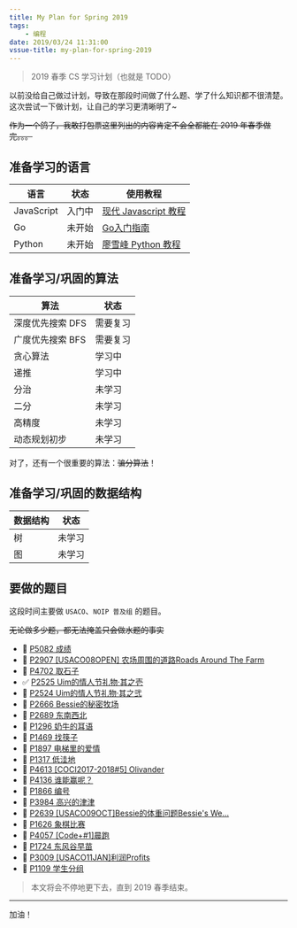 ```yaml
---
title: My Plan for Spring 2019
tags: 
    - 编程
date: 2019/03/24 11:31:00
vssue-title: my-plan-for-spring-2019
---
```


> 2019 春季 CS 学习计划（也就是 TODO）

以前没给自己做过计划，导致在那段时间做了什么题、学了什么知识都不很清楚。这次尝试一下做计划，让自己的学习更清晰明了~

~~作为一个鸽子，我敢打包票这里列出的内容肯定不会全都能在 2019 年春季做完。。。~~

## 准备学习的语言

| 语言       | 状态   | 使用教程                                                     |
| ---------- | ------ | ------------------------------------------------------------ |
| JavaScript | 入门中 | [现代 Javascript 教程](https://zh.javascript.info/)          |
| Go         | 未开始 | [Go入门指南](https://github.com/Unknwon/the-way-to-go_ZH_CN) |
| Python     | 未开始 | [廖雪峰 Python 教程](https://www.liaoxuefeng.com/wiki/0014316089557264a6b348958f449949df42a6d3a2e542c000) |

## 准备学习/巩固的算法

| 算法             | 状态     |
| ---------------- | -------- |
| 深度优先搜索 DFS | 需要复习 |
| 广度优先搜索 BFS | 需要复习 |
| 贪心算法         | 学习中   |
| 递推             | 学习中   |
| 分治             | 未学习   |
| 二分             | 未学习   |
| 高精度           | 未学习   |
| 动态规划初步     | 未学习   |

对了，还有一个很重要的算法：~~骗分算法~~！

## 准备学习/巩固的数据结构

| 数据结构 | 状态   |
| -------- | ------ |
| 树       | 未学习 |
| 图       | 未学习 |

## 要做的题目

这段时间主要做 `USACO`、`NOIP 普及组` 的题目。

~~无论做多少题，都无法掩盖只会做水题的事实~~

- 🔲 [P5082 成绩](https://www.luogu.org/problemnew/show/P5082)
- 🔲 [P2907 [USACO08OPEN] 农场周围的道路Roads Around The Farm](https://www.luogu.org/problemnew/show/P2907)
- 🔲 [P4702 取石子](https://www.luogu.org/problemnew/show/P4702)
- ✅ [P2525 Uim的情人节礼物·其之壱](https://www.luogu.org/problemnew/show/P2525)
- 🔲 [P2524 Uim的情人节礼物·其之弐](https://www.luogu.org/problemnew/show/P2524)
- 🔲 [P2666 Bessie的秘密牧场](https://www.luogu.org/problemnew/show/P2666)
- 🔲 [P2689 东南西北](https://www.luogu.org/problemnew/show/P2689)
- 🔲 [P1296 奶牛的耳语](https://www.luogu.org/problemnew/show/P1296)
- 🔲 [P1469 找筷子](https://www.luogu.org/problemnew/show/P1469)
- 🔲 [P1897 电梯里的爱情](https://www.luogu.org/problemnew/show/P1897)
- 🔲 [P1317 低洼地](https://www.luogu.org/problemnew/show/P1317)
- 🔲 [P4613 [COCI2017-2018#5] Olivander](https://www.luogu.org/problemnew/show/P4613)
- 🔲 [P4136 谁能赢呢？](https://www.luogu.org/problemnew/show/P4136)
- 🔲 [P1866 编号](https://www.luogu.org/problemnew/show/P1866)
- 🔲 [P3984 高兴的津津](https://www.luogu.org/problemnew/show/P3984)
- 🔲 [P2639 [USACO09OCT]Bessie的体重问题Bessie's We…](https://www.luogu.org/problemnew/show/P2639)
- 🔲 [P1626 象棋比赛](https://www.luogu.org/problemnew/show/P1626)
- 🔲 [P4057 [Code+#1]晨跑](https://www.luogu.org/problemnew/show/P4057)
- 🔲 [P1724 东风谷早苗](https://www.luogu.org/problemnew/show/P1724)
- 🔲 [P3009 [USACO11JAN]利润Profits](https://www.luogu.org/problemnew/show/P3009)
- 🔲 [P1109 学生分组](https://www.luogu.org/problemnew/show/P1109)


> 本文将会不停地更下去，直到 2019 春季结束。

------

加油！